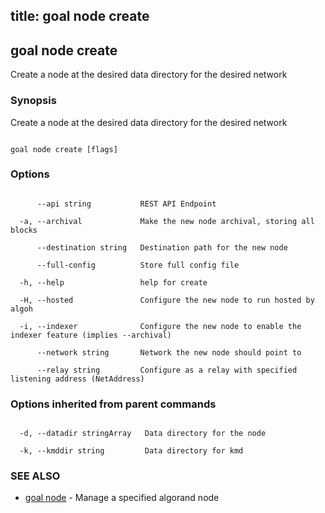 title: goal node create
---
## goal node create



Create a node at the desired data directory for the desired network



### Synopsis



Create a node at the desired data directory for the desired network



```

goal node create [flags]

```



### Options



```

      --api string           REST API Endpoint

  -a, --archival             Make the new node archival, storing all blocks

      --destination string   Destination path for the new node

      --full-config          Store full config file

  -h, --help                 help for create

  -H, --hosted               Configure the new node to run hosted by algoh

  -i, --indexer              Configure the new node to enable the indexer feature (implies --archival)

      --network string       Network the new node should point to

      --relay string         Configure as a relay with specified listening address (NetAddress)

```



### Options inherited from parent commands



```

  -d, --datadir stringArray   Data directory for the node

  -k, --kmddir string         Data directory for kmd

```



### SEE ALSO



* [goal node](../../node/node/)	 - Manage a specified algorand node



